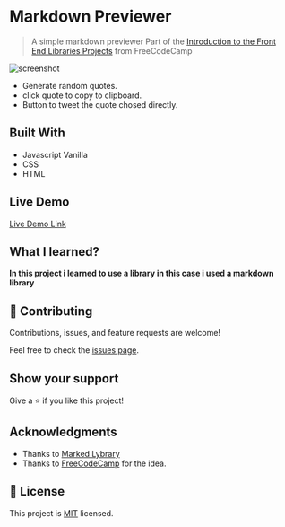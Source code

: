 # Markdown Previewer

> A simple markdown previewer
> Part of the [Introduction to the Front End Libraries Projects](https://www.freecodecamp.org/learn/front-end-libraries/front-end-libraries-projects/build-a-markdown-previewer) from FreeCodeCamp

![screenshot](https://i.imgur.com/DfC8gve.png)

- Generate random quotes.
- click quote to copy to clipboard.
- Button to tweet the quote chosed directly.

## Built With

- Javascript Vanilla
- CSS
- HTML

## Live Demo

[Live Demo Link](https://codepen.io/w3renzo/full/MWjmVoj)

## What I learned?

**In this project i learned to use a library in this case i used a markdown library**


## 🤝 Contributing

Contributions, issues, and feature requests are welcome!

Feel free to check the [issues page](issues/).

## Show your support

Give a ⭐️ if you like this project!

## Acknowledgments

- Thanks to [Marked Lybrary](https://github.com/markedjs/marked?utm_source=cdnjs&utm_medium=cdnjs_link&utm_campaign=cdnjs_library)
- Thanks to [FreeCodeCamp](https://www.freecodecamp.org/learn/front-end-libraries/front-end-libraries-projects/build-a-random-quote-machine) for the idea.

## 📝 License

This project is [MIT](lic.url) licensed.
